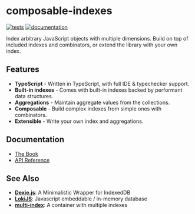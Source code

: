 # composable-indexes

[![tests](https://github.com/utdemir/composable-indexes/actions/workflows/build_and_test.yaml/badge.svg)](https://github.com/utdemir/composable-indexes/actions/workflows/build_and_test.yaml?query=branch%3Amain)
[![documentation](https://img.shields.io/badge/documentation-available-blue)](https://utdemir.github.io/composable-indexes)

Index arbitrary JavaScript objects with multiple dimensions. Build on top of included indexes and combinators, or extend the library with your own index.

## Features

* **TypeScript** - Written in TypeScript, with full IDE & typechecker support.
* **Built-in indexes** - Comes with built-in indexes backed by performant data structures.
* **Aggregations** - Maintain aggregate values from the collections.
* **Composable** - Build complex indexes from simple ones with combinators.
* **Extensible** - Write your own index and aggregations.

## Documentation

* [The Book](https://utdemir.github.io/composable-indexes/modules/composable_indexes_docs.html)
* [API Reference](https://utdemir.github.io/composable-indexes/modules/composable_indexes.html)

## See Also

* [**Dexie.js**](https://dexie.org): A Minimalistic Wrapper for IndexedDB
* [**LokiJS**](https://github.com/techfort/LokiJS): Javascript embeddable / in-memory database
* [**multi-index**](https://github.com/arielshaqed/multi-index): A container with multiple indexes
